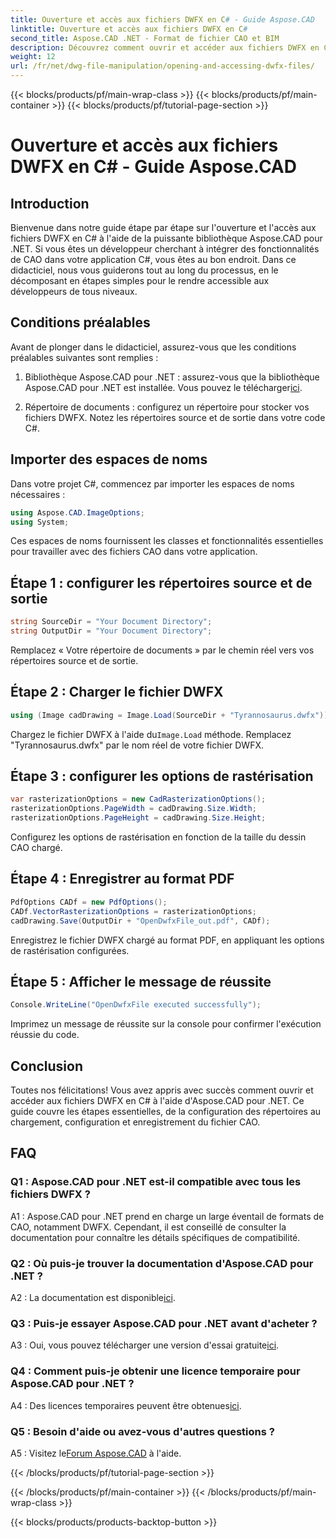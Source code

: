 ```yaml
---
title: Ouverture et accès aux fichiers DWFX en C# - Guide Aspose.CAD
linktitle: Ouverture et accès aux fichiers DWFX en C#
second_title: Aspose.CAD .NET - Format de fichier CAO et BIM
description: Découvrez comment ouvrir et accéder aux fichiers DWFX en C# à l'aide d'Aspose.CAD pour .NET. Guide étape par étape pour une intégration transparente dans vos applications.
weight: 12
url: /fr/net/dwg-file-manipulation/opening-and-accessing-dwfx-files/
---
```


{{< blocks/products/pf/main-wrap-class >}}
{{< blocks/products/pf/main-container >}}
{{< blocks/products/pf/tutorial-page-section >}}

# Ouverture et accès aux fichiers DWFX en C# - Guide Aspose.CAD

## Introduction

Bienvenue dans notre guide étape par étape sur l'ouverture et l'accès aux fichiers DWFX en C# à l'aide de la puissante bibliothèque Aspose.CAD pour .NET. Si vous êtes un développeur cherchant à intégrer des fonctionnalités de CAO dans votre application C#, vous êtes au bon endroit. Dans ce didacticiel, nous vous guiderons tout au long du processus, en le décomposant en étapes simples pour le rendre accessible aux développeurs de tous niveaux.

## Conditions préalables

Avant de plonger dans le didacticiel, assurez-vous que les conditions préalables suivantes sont remplies :

1.  Bibliothèque Aspose.CAD pour .NET : assurez-vous que la bibliothèque Aspose.CAD pour .NET est installée. Vous pouvez le télécharger[ici](https://releases.aspose.com/cad/net/).

2. Répertoire de documents : configurez un répertoire pour stocker vos fichiers DWFX. Notez les répertoires source et de sortie dans votre code C#.

## Importer des espaces de noms

Dans votre projet C#, commencez par importer les espaces de noms nécessaires :

```csharp
using Aspose.CAD.ImageOptions;
using System;
```

Ces espaces de noms fournissent les classes et fonctionnalités essentielles pour travailler avec des fichiers CAO dans votre application.

## Étape 1 : configurer les répertoires source et de sortie

```csharp
string SourceDir = "Your Document Directory";
string OutputDir = "Your Document Directory";
```

Remplacez « Votre répertoire de documents » par le chemin réel vers vos répertoires source et de sortie.

## Étape 2 : Charger le fichier DWFX

```csharp
using (Image cadDrawing = Image.Load(SourceDir + "Tyrannosaurus.dwfx"))
```

 Chargez le fichier DWFX à l'aide du`Image.Load` méthode. Remplacez "Tyrannosaurus.dwfx" par le nom réel de votre fichier DWFX.

## Étape 3 : configurer les options de rastérisation

```csharp
var rasterizationOptions = new CadRasterizationOptions();
rasterizationOptions.PageWidth = cadDrawing.Size.Width;
rasterizationOptions.PageHeight = cadDrawing.Size.Height;
```

Configurez les options de rastérisation en fonction de la taille du dessin CAO chargé.

## Étape 4 : Enregistrer au format PDF

```csharp
PdfOptions CADf = new PdfOptions();
CADf.VectorRasterizationOptions = rasterizationOptions;
cadDrawing.Save(OutputDir + "OpenDwfxFile_out.pdf", CADf);
```

Enregistrez le fichier DWFX chargé au format PDF, en appliquant les options de rastérisation configurées.

## Étape 5 : Afficher le message de réussite

```csharp
Console.WriteLine("OpenDwfxFile executed successfully");
```

Imprimez un message de réussite sur la console pour confirmer l'exécution réussie du code.

## Conclusion

Toutes nos félicitations! Vous avez appris avec succès comment ouvrir et accéder aux fichiers DWFX en C# à l'aide d'Aspose.CAD pour .NET. Ce guide couvre les étapes essentielles, de la configuration des répertoires au chargement, configuration et enregistrement du fichier CAO.

## FAQ

### Q1 : Aspose.CAD pour .NET est-il compatible avec tous les fichiers DWFX ?

A1 : Aspose.CAD pour .NET prend en charge un large éventail de formats de CAO, notamment DWFX. Cependant, il est conseillé de consulter la documentation pour connaître les détails spécifiques de compatibilité.

### Q2 : Où puis-je trouver la documentation d'Aspose.CAD pour .NET ?

 A2 : La documentation est disponible[ici](https://reference.aspose.com/cad/net/).

### Q3 : Puis-je essayer Aspose.CAD pour .NET avant d'acheter ?

 A3 : Oui, vous pouvez télécharger une version d'essai gratuite[ici](https://releases.aspose.com/).

### Q4 : Comment puis-je obtenir une licence temporaire pour Aspose.CAD pour .NET ?

 A4 : Des licences temporaires peuvent être obtenues[ici](https://purchase.aspose.com/temporary-license/).

### Q5 : Besoin d'aide ou avez-vous d'autres questions ?

A5 : Visitez le[Forum Aspose.CAD](https://forum.aspose.com/c/cad/19) à l'aide.

{{< /blocks/products/pf/tutorial-page-section >}}

{{< /blocks/products/pf/main-container >}}
{{< /blocks/products/pf/main-wrap-class >}}

{{< blocks/products/products-backtop-button >}}
